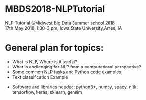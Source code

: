 # MBDS2018-NLPTutorial
NLP Tutorial @[Midwest Big Data Summer school 2018](http://mbds.cs.iastate.edu/2018/)  
17th May 2018, 1:30-3 pm, Iowa State University,Ames, IA

# General plan for topics:
- What is NLP, Where is it useful?  
- What is challenging for NLP from a computational perspective?  
- Some common NLP tasks and Python code examples
- Text classification Example 

* Software and libraries needed: 
python3+, numpy, spacy, nltk, tensorflow, keras, sklearn, gensim
